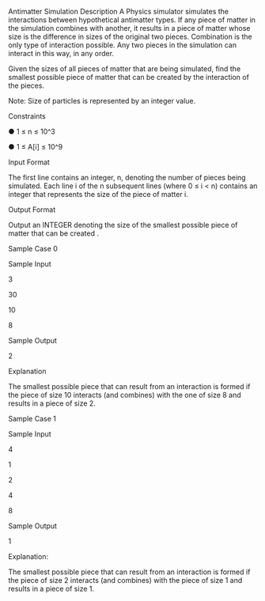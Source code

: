 Antimatter Simulation
Description
A Physics simulator simulates the interactions between hypothetical antimatter types. If any piece of matter in the simulation combines with another, it results in a piece of matter whose size is the difference in sizes of the original two pieces. Combination is the only type of interaction possible. Any two pieces in the simulation can interact in this way, in any order.



Given the sizes of all pieces of matter that are being simulated, find the smallest possible piece of matter that can be created by the interaction of the pieces.

 

Note: Size of particles is represented by an integer value.



﻿Constraints﻿

●    1 ≤ n ≤ 10^3

●    1 ≤ A[i] ≤ 10^9

 

Input Format

The first line contains an integer, n, denoting the number of pieces being simulated.
Each line i of the n subsequent lines (where 0 ≤ i < n) contains an integer that represents the size of the piece of matter i.


Output Format

Output an INTEGER denoting the size of the smallest possible piece of matter that can be created .


Sample Case 0

Sample Input

3

30

10

8

Sample Output

2

Explanation

The smallest possible piece that can result from an interaction is formed if the piece of size 10 interacts (and combines) with the one of size 8 and results in a piece of size 2.

 

Sample Case 1

Sample Input

4

1

2

4

8

Sample Output

1

Explanation:

The smallest possible piece that can result from an interaction is formed if the piece of size 2 interacts (and combines) with the piece of size 1 and results in a piece of size 1.